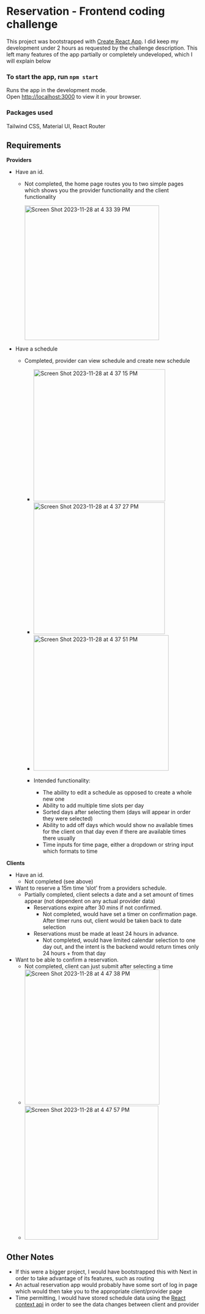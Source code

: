 # Reservation - Frontend coding challenge

This project was bootstrapped with [Create React App](https://github.com/facebook/create-react-app). I did keep my development under 2 hours as requested by the challenge description. This left many features of the app partially or completely undeveloped, which I will explain below

### To start the app, run `npm start`

Runs the app in the development mode.\
Open [http://localhost:3000](http://localhost:3000) to view it in your browser.

### Packages used

Tailwind CSS, Material UI, React Router

## Requirements

**Providers**

- Have an id.
  - Not completed, the home page routes you to two simple pages which shows you the provider functionality and the client functionality

     <img width="351" alt="Screen Shot 2023-11-28 at 4 33 39 PM" src="https://github.com/jeff-soriano/reservation-coding-challenge/assets/5070227/a76783e3-27f8-4d9e-923d-79ccc7930477">

- Have a schedule
    - Completed, provider can view schedule and create new schedule
 
      - <img width="344" alt="Screen Shot 2023-11-28 at 4 37 15 PM" src="https://github.com/jeff-soriano/reservation-coding-challenge/assets/5070227/2b1085ce-ceb9-410a-8e48-fe8d219c8e46">
      - <img width="343" alt="Screen Shot 2023-11-28 at 4 37 27 PM" src="https://github.com/jeff-soriano/reservation-coding-challenge/assets/5070227/1f6bd06e-efea-468e-9257-78de61f893a1">
      - <img width="353" alt="Screen Shot 2023-11-28 at 4 37 51 PM" src="https://github.com/jeff-soriano/reservation-coding-challenge/assets/5070227/25e22875-3c4b-4b5b-9d04-43a4a0dcdda3">

      - Intended functionality:
        - The ability to edit a schedule as opposed to create a whole new one
        - Ability to add multiple time slots per day
        - Sorted days after selecting them (days will appear in order they were selected)
        - Ability to add off days which would show no available times for the client on that day even if there are available times there usually
        - Time inputs for time page, either a dropdown or string input which formats to time

**Clients**

- Have an id.
  - Not completed (see above)
- Want to reserve a 15m time ‘slot’ from a providers schedule.
  - Partially completed, client selects a date and a set amount of times appear (not dependent on any actual provider data)
    - Reservations expire after 30 mins if not confirmed.
      - Not completed, would have set a timer on confirmation page. After timer runs out, client would be taken back to date selection
    - Reservations must be made at least 24 hours in advance.
      - Not completed, would have limited calendar selection to one day out, and the intent is the backend would return times only 24 hours + from that day
- Want to be able to confirm a reservation.
  - Not completed, client can just submit after selecting a time
  - <img width="352" alt="Screen Shot 2023-11-28 at 4 47 38 PM" src="https://github.com/jeff-soriano/reservation-coding-challenge/assets/5070227/300d8fc1-a501-45ef-bbbb-f6ab74839e27">
  - <img width="349" alt="Screen Shot 2023-11-28 at 4 47 57 PM" src="https://github.com/jeff-soriano/reservation-coding-challenge/assets/5070227/f20f1d43-f195-42ad-938d-0cbb4439ea9e">

## Other Notes

- If this were a bigger project, I would have bootstrapped this with Next in order to take advantage of its features, such as routing
- An actual reservation app would probably have some sort of log in page which would then take you to the appropriate client/provider page
- Time permitting, I would have stored schedule data using the [React context api](https://react.dev/learn/passing-data-deeply-with-context) in order to see the data changes between client and provider

